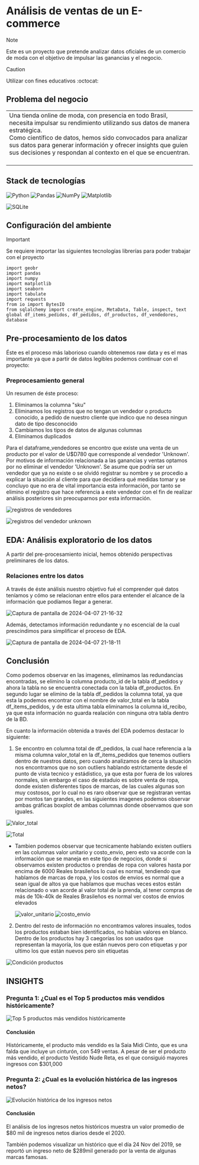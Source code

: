 <h1>Análisis de ventas de un E-commerce</h1>

> [!NOTE]
> Este es un proyecto que pretende analizar datos oficiales de un comercio de moda con el objetivo de impulsar las ganancias y el negocio. <br>

> [!CAUTION]
> Utilizar con fines educativos :octocat:

<h2>Problema del negocio</h2>

<table><tr><td> 
  Una tienda online de moda, con presencia en todo Brasil, necesita impulsar su rendimiento utilizando sus datos de manera estratégica. <br>
  Como científico de datos, hemos sido convocados para analizar sus datos para generar información y ofrecer insights que guíen sus decisiones y respondan al   
  contexto en el que se encuentran. <br><br>
</td></tr></table>

<h2>Stack de tecnologías</h2>

![Python](https://img.shields.io/badge/python-3670A0?style=for-the-badge&logo=python&logoColor=ffdd54) ![Pandas](https://img.shields.io/badge/pandas-%23150458.svg?style=for-the-badge&logo=pandas&logoColor=white) ![NumPy](https://img.shields.io/badge/numpy-%23013243.svg?style=for-the-badge&logo=numpy&logoColor=white) ![Matplotlib](https://img.shields.io/badge/Matplotlib-%23ffffff.svg?style=for-the-badge&logo=Matplotlib&logoColor=black)

![SQLite](https://img.shields.io/badge/SQLite-07405E?style=for-the-badge&logo=sqlite&logoColor=white)

<h2>Configuración del ambiente</h2>

> [!IMPORTANT] 
> Se requiere importar las siguientes tecnologías librerías para poder trabajar con el proyecto
> ```
> import geobr
> import pandas
> import numpy
> import matplotlib
> import seaborn
> import tabulate
> import requests
> from io import BytesIO
> from sqlalchemy import create_engine, MetaData, Table, inspect, text
> global df_items_pedidos, df_pedidos, df_productos, df_vendedores, database
> ```

<h2>Pre-procesamiento de los datos</h2>

Éste es el proceso más laborioso cuando obtenemos raw data y es el mas importante ya que a partir de datos legibles podemos continuar con el proyecto:

<h3>Preprocesamiento general</h3>

Un resumen de éste proceso:
1. Eliminamos la columna "sku"
2. Eliminamos los registros que no tengan un vendedor o producto conocido, a pedido de nuestro cliente que indico que no desea ningun dato de tipo desconocido
3. Cambiamos los tipos de datos de algunas columnas
4. Eliminamos duplicados

<p> Para el dataframe_vendedores se encontro que existe una venta de un producto por el valor de U$D780 que corresponde al vendedor 'Unknown'. Por motivos de información relacionada a las ganancias y ventas optamos por no eliminar el vendedor 'Unknown'. Se asume que podría ser un vendedor que ya no existe o se olvidó registrar su nombre y se procedio a explicar la situación al cliente para que decidiera qué medidas tomar y se concluyo que no era de vital importancia esta información, por tanto se elimino el registro que hace referencia a este vendedor con el fin de realizar análisis posteriores sin preocuparnos por esta información.</p>

![registros de vendedores](https://github.com/pabloing93/store-sales-analysis/assets/146877817/3a9e591b-e310-4b42-bafa-509df56526ba)

![registros del vendedor unknown](https://github.com/pabloing93/store-sales-analysis/assets/146877817/4b31a2d1-07e2-4e1d-ac04-52d86bbf7381)


<h2>EDA: Análisis exploratorio de los datos</h2>

<p>A partir del pre-procesamiento inicial, hemos obtenido perspectivas preliminares de los datos.</p>

<h3>Relaciones entre los datos</h3>
<p>A través de éste análisis nuestro objetivo fué el comprender qué datos teníamos y cómo se relacionan entre ellos para entender el alcance de la información que podíamos llegar a generar. </p>

![Captura de pantalla de 2024-04-07 21-16-32](https://github.com/pabloing93/store-sales-analysis/assets/32267303/8ff26311-b218-4e7f-bfd2-064625cc60f1)

<p>Además, detectamos información redundante y no escencial de la cual prescindimos para simplificar el proceso de EDA.</p>

![Captura de pantalla de 2024-04-07 21-18-11](https://github.com/pabloing93/store-sales-analysis/assets/32267303/a5ac39b5-74d9-44f7-abbf-8894301b4868)



<h2>Conclusión</h2>

<p>Como podemos observar en las imagenes, eliminamos las redundancias encontradas, se elimino la columna producto_id de la tabla df_pedidos y ahora la tabla no se encuentra conectada con la tabla df_productos. En segundo lugar se elimino de la tabla df_pedidos la columna total, ya que esta la podemos encontrar con el nombre de valor_total en la tabla df_items_pedidos, y de esta ultima tabla eliminamos la columna id_recibo, ya que esta información no guarda realación con ninguna otra tabla dentro de la BD.</p>

<p>En cuanto la información obtenida a través del EDA podemos destacar lo siguiente:</p>


1. <p>Se encontro en columna total de df_pedidos, la cual hace referencia a la misma columna valor_total en la df_items_pedidos que tenemos outliers dentro de nuestros datos, pero cuando analizamos de cerca la situación nos encontramos que no son outliers hablando estrictamente desde el punto de vista tecnico y estádistico, ya que esta por fuera de los valores normales, sin embargo el caso de estaduio es sobre venta de ropa, donde existen disferentes tipos de marcas, de las cuales algunas son muy costosos, por lo cual no es raro observar que se registraran ventas por montos tan grandes, en las siguientes imagenes podemos observar ambas gráficas boxplot de ambas columnas donde observamos que son iguales.</p>

![Valor_total](https://github.com/pabloing93/store-sales-analysis/assets/146877817/d036db56-a070-4b3d-90ec-7700a7e49d97)

![Total](https://github.com/pabloing93/store-sales-analysis/assets/146877817/80c967d6-e1dc-4942-ae59-128e8c081193)

  * <p>Tambien podemos observar que tecnicamente hablando existen outliers en las columnas valor unitario y costo_envio, pero esto va acorde con la información que se maneja en este tipo de negocios, donde si observamos existen productos o prendas de ropa con valores hasta por encima de  6000 Reales brasileños lo cual es normal, tendiendo que hablamos de marcas de ropa, y los costos de envios es normal que a sean igual de altos ya que hablamos que muchas veces estos están relacionado o van acorde al valor total de la prenda, al tener compras de más de 10k-40k de Reales Brasileños es normal ver costos de envios elevados </p>

    ![valor_unitario](https://github.com/pabloing93/store-sales-analysis/assets/146877817/9e556716-134c-417a-abfa-1cdc641f8490)
    ![costo_envio](https://github.com/pabloing93/store-sales-analysis/assets/146877817/f72a89cd-b238-4e64-b043-750a1b0d1036)


2. <p>Dentro del resto de información no encontramos valores insuales, todos los productos estaban bien identificados, no habían valores en blanco. Dentro de los productos hay 3 caegorías los son usados que representan la mayoría, los que están nuevos pero con etiquetas y por ultimo los que están nuevos pero sin etiquetas</p>

![Condición productos](https://github.com/pabloing93/store-sales-analysis/assets/146877817/81ef54f4-079d-4377-8b16-e8e6cd83aba9)

<h2>INSIGHTS</h2>

<h3>Pregunta 1: ¿Cual es el Top 5 productos más vendidos históricamente?</h3>

![Top 5 productos más vendidos históricamente](https://github.com/pabloing93/store-sales-analysis/assets/146877817/f85ecbc6-9a5c-46ec-b6da-dd9adc022767)

<h4>Conclusión</h4>

<p>Históricamente, el producto más vendido es la Saia Midi Cinto, que es una falda que incluye un cinturón, con 549 ventas. A pesar de ser el producto más vendido, el producto Vestido Nude Reta, es el que consiguió mayores ingresos con $301,000 </p>

<h3>Pregunta 2: ¿Cual es la evolución histórica de las ingresos netos?</h3>

![Evolución histórica de los ingresos netos](https://github.com/pabloing93/store-sales-analysis/assets/146877817/ddd0896b-e600-4524-983c-ade45df4cb8c)

<h4>Conclusión</h4>

<p>El análisis de los ingresos netos históricos muestra un valor promedio de $80 mil de ingresos netos diarios desde el 2020.

También podemos visualizar un histórico que el día 24 Nov del 2019, se reportó un ingreso neto de $289mil generado por la venta de algunas marcas famosas.</p>





